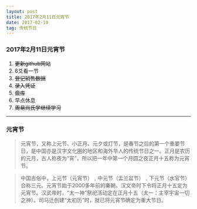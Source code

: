 ```yaml
---
layout: post
title: 2017年2月11日元宵节
date: 2017-02-10
tag: 传统节日
---
```


### 2017年2月11日元宵节
 1. ~~更新github网站~~
 2. 6爻看一节
 3. ~~登记销售数据~~
 4. ~~录入凭证~~
 5. ~~盘库~~
 6. 早点休息
 7. ~~周易尚氏学继续学习~~

----------

### 元宵节

>  元宵节，又称上元节、小正月、元夕或灯节，是春节之后的第一个重要节日，是中国亦是汉字文化圈的地区和海外华人的传统节日之一。正月是农历的元月，古人称夜为“宵”，所以把一年中第一个月圆之夜正月十五称为元宵节。  

>  中国古俗中，上元节（元宵节）﹑中元节（盂兰盆节）﹑下元节（水官节）合称三元。元宵节始于2000多年前的秦朝。汉文帝时下令将正月十五定为元宵节。汉武帝时，“太一神”祭祀活动定在正月十五（太一：主宰宇宙一切之神）。司马迁创建“太初历”时，就已将元宵节确定为重大节日。
